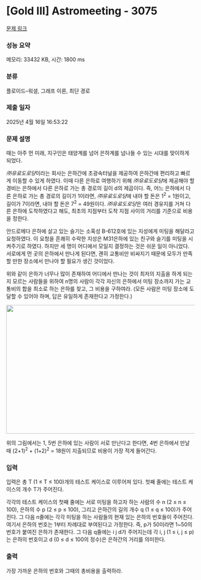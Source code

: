 # [Gold III] Astromeeting - 3075 

[문제 링크](https://www.acmicpc.net/problem/3075) 

### 성능 요약

메모리: 33432 KB, 시간: 1800 ms

### 분류

플로이드–워셜, 그래프 이론, 최단 경로

### 제출 일자

2025년 4월 16일 16:53:22

### 문제 설명

<p>때는 아주 먼 미래, 지구인은 태양계를 넘어 은하계를 넘나들 수 있는 시대를 맞이하게 되었다.</p>

<p><em>㈜유료도로당</em>이라는 회사는 은하간에 초광속터널을 제공하여 은하간에 편리하고 빠르게 이동할 수 있게 하였다. 이때 다른 은하로 여행하기 위해 <em>㈜유료도로당</em>에 제공해야 할 경비는 은하에서 다른 은하로 가는 총 경로의 길이 d의 제곱이다. 즉, 어느 은하에서 다른 은하로 가는 총 경로의 길이가 1이라면, <em>㈜유료도로당</em>에 내야 할 돈은 1<sup>2</sup> = 1원이고, 길이가 7이라면, 내야 할 돈은 7<sup>2</sup> = 49원이다. <em>㈜유료도로당</em>은 여러 경유지를 거쳐 다른 은하에 도착하였다고 해도, 최초의 지점부터 도착 지점 사이의 거리를 기준으로 비용을 정한다.</p>

<p>안드로메다 은하에 살고 있는 슬기는 소혹성 B-612호에 있는 지성에게 미팅을 해달라고 요청하였다. 이 요청을 흔쾌히 수락한 지성은 M31은하에 있는 친구와 슬기를 미팅을 시켜주기로 하였다. 하지만 세 명이 어디에서 모일지 결정하는 것은 쉬운 일이 아니었다. 서로에게 먼 곳의 은하에서 만나게 된다면, 괜히 교통비만 비싸지기 때문에 모두가 만족할 만한 장소에서 만나야 할 필요가 생긴 것이었다.</p>

<p>위와 같이 은하가 너무나 많이 존재하여 어디에서 만나는 것이 최저의 지출을 하게 되는지 모르는 사람들을 위하여 n명의 사람이 각각 자신의 은하에서 미팅 장소까지 가는 교통비의 합을 최소로 하는 은하를 찾고, 그 비용을 구하여라. (모든 사람은 미팅 장소에 도달할 수 있어야 하며, 답은 유일하게 존재한다고 가정한다.)</p>

<p><img alt="" src="https://www.acmicpc.net/upload/images/astro.png" style="height:344px; width:644px"></p>

<p> </p>

<p>위의 그림에서는 1, 5번 은하에 있는 사람이 서로 만난다고 한다면, 4번 은하에서 만날 때 (2+1)<sup>2</sup> + (1+2)<sup>2</sup> = 18원이 지출되므로 비용이 가장 적게 들어간다.</p>

### 입력 

 <p>입력은 총 T (1 ≤ T ≤ 100)개의 테스트 케이스로 이루어져 있다. 첫째 줄에는 테스트 케이스의 개수 T가 주어진다.</p>

<p>각각의 테스트 케이스의 첫째 줄에는 서로 미팅을 하고자 하는 사람의 수 n (2 ≤ n ≤ 100), 은하의 수 p (2 ≤ p ≤ 100), 그리고 은하간의 길의 개수 q (1 ≤ q ≤ 100)가 주어진다. 그 다음 n줄에는 각각 미팅을 하는 사람들의 현재 있는 은하의 번호들이 주어진다. 여기서 은하의 번호는 1부터 차례대로 부여된다고 가정한다. 즉, p가 50이라면 1~50의 번호가 붙여진 은하가 존재한다. 그 다음 q줄에는 i j d가 주어지는데 각 i, j (1 ≤ i, j ≤ p)는 은하의 번호이고 d (0 ≤ d ≤ 100의 정수)은 은하간의 거리를 의미한다.</p>

<p> </p>

### 출력 

 <p>가장 가까운 은하의 번호와 그때의 총비용을 출력하라.</p>

